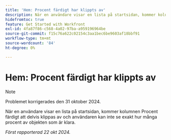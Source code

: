 ```yaml
---
title: 'Hem: Procent färdigt har klippts av'
description: När en användare visar en lista på startsidan, kommer kolumnen Procent färdigt att delvis klippas av och användaren kan inte se exakt hur många procent av objekten som är klara.
hidefromtoc: true
feature: Get Started with Workfront
exl-id: 4fa87f86-c568-4a02-97ba-a959196964be
source-git-commit: f15c76a622c02154c3aa1bec6be9603af18bbf91
workflow-type: tm+mt
source-wordcount: '84'
ht-degree: 0%

---
```


# Hem: Procent färdigt har klippts av

>[!NOTE]
>
>Problemet korrigerades den 31 oktober 2024.

När en användare visar en lista på startsidan, kommer kolumnen Procent färdigt att delvis klippas av och användaren kan inte se exakt hur många procent av objekten som är klara.

_Först rapporterad 22 okt 2024._
